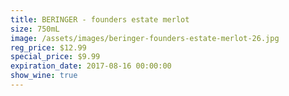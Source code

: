 ```yaml
---
title: BERINGER - founders estate merlot
size: 750mL
image: /assets/images/beringer-founders-estate-merlot-26.jpg
reg_price: $12.99
special_price: $9.99
expiration_date: 2017-08-16 00:00:00
show_wine: true
---
```




